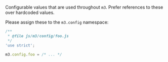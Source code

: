 Configurable values that are used throughout `m3`.
Prefer references to these over hardcoded values.

Please assign these to the `m3.config` namespace:
```js
/**
 * @file js/m3/config/foo.js
 */
'use strict';

m3.config.foo = /* ... */
```
